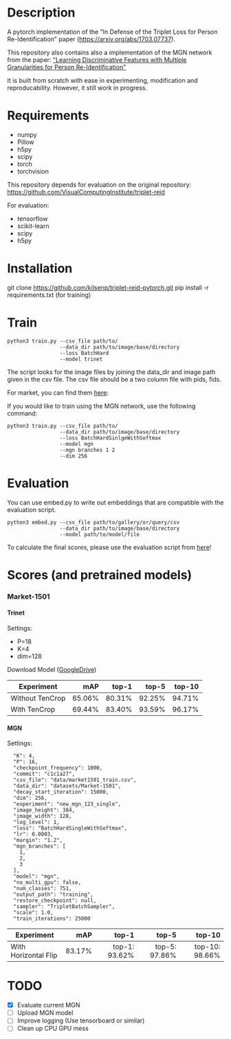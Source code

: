 # Description
A pytorch implementation of the "In Defense of the Triplet Loss for Person Re-Identification" paper (https://arxiv.org/abs/1703.07737).

This repository also contains also a implementation of the MGN network from the paper: 
["Learning Discriminative Features with Multiple Granularities for Person Re-Identification"](https://arxiv.org/abs/1804.01438)

It is built from scratch with ease in experimenting, modification and reproducability.
However, it still work in progress.

# Requirements

- numpy
- Pillow
- h5py
- scipy
- torch
- torchvision

This repository depends for evaluation on the original repository:
https://github.com/VisualComputingInstitute/triplet-reid

For evaluation:
- tensorflow
- scikit-learn
- scipy
- h5py

# Installation
git clone https://github.com/kilsenp/triplet-reid-pytorch.git
pip install -r requirements.txt (for training)

# Train
```
python3 train.py --csv_file path/to/ 
                 --data_dir path/to/image/base/directory 
                 --loss BatchHard
                 --model trinet
```
The script looks for the image files by joining the data_dir and image path given in the csv file.
The csv file should be a two column file with pids, fids.

For market, you can find them [here](https://github.com/VisualComputingInstitute/triplet-reid/tree/master/data):


If you would like to train using the MGN network, use the following command:
```
python3 train.py --csv_file path/to/ 
                 --data_dir path/to/image/base/directory 
                 --loss BatchHardSinlgeWithSoftmax
                 --model mgn
                 --mgn branches 1 2
                 --dim 256
```


# Evaluation

You can use embed.py to write out embeddings that are compatible with the 
evaluation script.

```
python3 embed.py --csv_file path/to/gallery/or/query/csv
                 --data_dir path/to/image/base/directory
                 --model path/to/model/file
```                 
To calculate the final scores, please use the evaluation script from 
[here](https://github.com/VisualComputingInstitute/triplet-reid#evaluating-embeddings)!

# Scores (and pretrained models)              
### Market-1501
#### Trinet
Settings: 
- P=18 
- K=4
- dim=128

Download Model ([GoogleDrive](https://drive.google.com/open?id=1eNJuLxRz3dJ0MkVjoLP6vshxZUn_NLn0))

|Experiment| mAP | top-1 | top-5| top-10|
|---|---:|---:|---:|---:|
| Without TenCrop| 65.06% | 80.31% | 92.25% | 94.71% |
| With TenCrop |  69.44% | 83.40% | 93.59% | 96.17% |


#### MGN

Settings:

```
  "K": 4,
  "P": 16,
  "checkpoint_frequency": 1000,
  "commit": "c1c1a27",
  "csv_file": "data/market1501_train.csv",
  "data_dir": "datasets/Market-1501",
  "decay_start_iteration": 15000,
  "dim": 256,
  "experiment": "new_mgn_123_single",
  "image_height": 384,
  "image_width": 128,
  "log_level": 1,
  "loss": "BatchHardSingleWithSoftmax",
  "lr": 0.0003,
  "margin": "1.2",
  "mgn_branches": [
    1,
    2,
    3
  ],
  "model": "mgn",
  "no_multi_gpu": false,
  "num_classes": 751,
  "output_path": "training",
  "restore_checkpoint": null,
  "sampler": "TripletBatchSampler",
  "scale": 1.0,
  "train_iterations": 25000
```

|Experiment| mAP | top-1 | top-5| top-10|
|---|---:|---:|---:|---:|
| With Horizontal Flip | 83.17% | top-1: 93.62% | top-5: 97.86% | top-10: 98.66% |


# TODO
- [x] Evaluate current MGN
- [ ] Upload MGN model
- [ ] Improve logging (Use tensorboard or similar)
- [ ] Clean up CPU GPU mess
